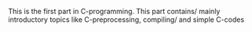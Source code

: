 This is the first part in C-programming. This part contains/
mainly introductory topics like C-preprocessing, compiling/
and simple C-codes
